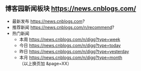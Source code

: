 ## 博客园新闻板块 https://news.cnblogs.com/  
  
* 最新发布 https://news.cnblogs.com?  
* 推荐新闻 https://news.cnblogs.com/n/recommend?  
* 热门新闻  
    * 本周 https://news.cnblogs.com/n/digg?type=week  
    * 今日 https://news.cnblogs.com/n/digg?type=today  
    * 昨日 https://news.cnblogs.com/n/digg?type=yesterday  
    * 本月 https://news.cnblogs.com/n/digg?type=month  
（以上换页加 &page=XX） 
